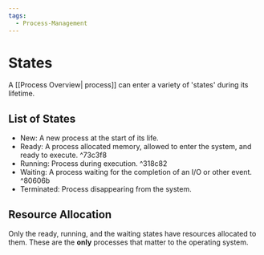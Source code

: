 ```yaml
---
tags:
  - Process-Management
---
```

# States
A [[Process Overview| process]] can enter a variety of 'states' during its lifetime. 

## List of States
- New: A new process at the start of its life.
- Ready: A process allocated memory, allowed to enter the system, and ready to execute.  ^73c3f8
- Running: Process during execution. ^318c82
- Waiting: A process waiting for the completion of an I/O or other event. ^80606b
- Terminated: Process disappearing from the system.

## Resource Allocation
Only the ready, running, and the waiting states have resources allocated to them. These are the **only** processes that matter to the operating system. 